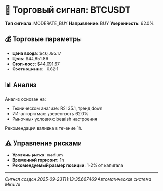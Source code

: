 
# 🎯 Торговый сигнал: BTCUSDT

**Тип сигнала**: MODERATE_BUY
**Направление**: BUY
**Уверенность**: 62.0%

## 💰 Торговые параметры
- **Цена входа**: $46,095.17
- **Цель**: $44,851.86
- **Стоп-лосс**: $44,091.67
- **Соотношение**: -0.62:1

## 📊 Анализ

Анализ основан на:
- Техническом анализе: RSI 35.1, тренд down
- ИИ-алгоритмах: уверенность 62.0%
- Рыночных условиях: bearish настроения

Рекомендация валидна в течение 1h.
        

## ⚠️ Управление рисками
- **Уровень риска**: medium
- **Временной горизонт**: 1h
- **Рекомендуемый размер позиции**: 1-2% от капитала

---
*Сигнал создан 2025-09-23T11:13:35.667469*
*Автоматическая система Mirai AI*
        